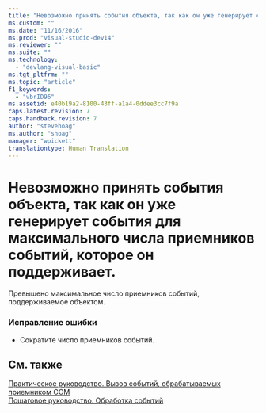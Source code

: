 ```yaml
---
title: "Невозможно принять события объекта, так как он уже генерирует события для максимального числа приемников событий, которое он поддерживает. | Microsoft Docs"
ms.custom: ""
ms.date: "11/16/2016"
ms.prod: "visual-studio-dev14"
ms.reviewer: ""
ms.suite: ""
ms.technology: 
  - "devlang-visual-basic"
ms.tgt_pltfrm: ""
ms.topic: "article"
f1_keywords: 
  - "vbrID96"
ms.assetid: e40b19a2-8100-43ff-a1a4-0ddee3cc7f9a
caps.latest.revision: 7
caps.handback.revision: 7
author: "stevehoag"
ms.author: "shoag"
manager: "wpickett"
translationtype: Human Translation
---
```

# Невозможно принять события объекта, так как он уже генерирует события для максимального числа приемников событий, которое он поддерживает.
Превышено максимальное число приемников событий, поддерживаемое объектом.  
  
### Исправление ошибки  
  
-   Сократите число приемников событий.  
  
## См. также  
 [Практическое руководство. Вызов событий, обрабатываемых приемником COM](http://msdn.microsoft.com/ru-ru/7c9944b2-e951-4c3e-a0a1-59b2ae37d7fd)   
 [Пошаговое руководство. Обработка событий](../../visual-basic/programming-guide/language-features/events/walkthrough-handling-events.md)